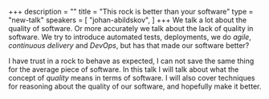 +++
description = ""
title = "This rock is better than your software"
type = "new-talk"
speakers = [
        "johan-abildskov",
]
+++
We talk a lot about the quality of software. Or more accurately we talk about the
lack of quality in software. We try to introduce automated tests,
deployments, we do _agile_, _continuous delivery_ and _DevOps_, but has that made our software
better?

I have trust in a rock to behave as expected, I can not save the same thing for the average piece of software.
In this talk I will talk about what the concept of _quality_ means in terms of software.
I will also cover techniques for reasoning about the quality of our software, and hopefully make it better.